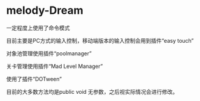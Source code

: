 # melody-Dream

一定程度上使用了命令模式

目前主要是PC方式的输入控制，移动端版本的输入控制会用到插件“easy touch”

对象池管理使用插件“poolmanager”

关卡管理使用插件“Mad Level Manager”

使用了插件“DOTween”

目前的大多数方法均是public void 无参数，之后视实际情况会进行修改。
